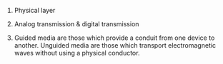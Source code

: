1. Physical layer

2. Analog transmission & digital transmission

3. Guided media are those which provide a conduit from one device to another. Unguided media are those which transport electromagnetic waves  without using a physical conductor.
